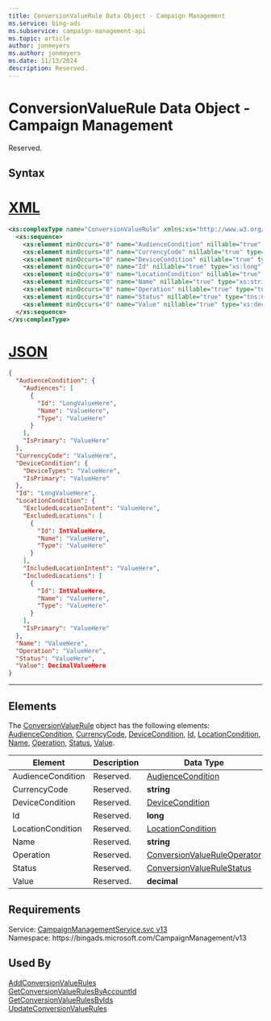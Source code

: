 ```yaml
---
title: ConversionValueRule Data Object - Campaign Management
ms.service: bing-ads
ms.subservice: campaign-management-api
ms.topic: article
author: jonmeyers
ms.author: jonmeyers
ms.date: 11/13/2024
description: Reserved.
---
```

# ConversionValueRule Data Object - Campaign Management
Reserved.

## Syntax

# [XML](#tab/xml)

```xml
<xs:complexType name="ConversionValueRule" xmlns:xs="http://www.w3.org/2001/XMLSchema">
  <xs:sequence>
    <xs:element minOccurs="0" name="AudienceCondition" nillable="true" type="tns:AudienceCondition" />
    <xs:element minOccurs="0" name="CurrencyCode" nillable="true" type="xs:string" />
    <xs:element minOccurs="0" name="DeviceCondition" nillable="true" type="tns:DeviceCondition" />
    <xs:element minOccurs="0" name="Id" nillable="true" type="xs:long" />
    <xs:element minOccurs="0" name="LocationCondition" nillable="true" type="tns:LocationCondition" />
    <xs:element minOccurs="0" name="Name" nillable="true" type="xs:string" />
    <xs:element minOccurs="0" name="Operation" nillable="true" type="tns:ConversionValueRuleOperator" />
    <xs:element minOccurs="0" name="Status" nillable="true" type="tns:ConversionValueRuleStatus" />
    <xs:element minOccurs="0" name="Value" nillable="true" type="xs:decimal" />
  </xs:sequence>
</xs:complexType>
```

# [JSON](#tab/json)

```json
{
  "AudienceCondition": {
    "Audiences": [
      {
        "Id": "LongValueHere",
        "Name": "ValueHere",
        "Type": "ValueHere"
      }
    ],
    "IsPrimary": "ValueHere"
  },
  "CurrencyCode": "ValueHere",
  "DeviceCondition": {
    "DeviceTypes": "ValueHere",
    "IsPrimary": "ValueHere"
  },
  "Id": "LongValueHere",
  "LocationCondition": {
    "ExcludedLocationIntent": "ValueHere",
    "ExcludedLocations": [
      {
        "Id": IntValueHere,
        "Name": "ValueHere",
        "Type": "ValueHere"
      }
    ],
    "IncludedLocationIntent": "ValueHere",
    "IncludedLocations": [
      {
        "Id": IntValueHere,
        "Name": "ValueHere",
        "Type": "ValueHere"
      }
    ],
    "IsPrimary": "ValueHere"
  },
  "Name": "ValueHere",
  "Operation": "ValueHere",
  "Status": "ValueHere",
  "Value": DecimalValueHere
}
```

-----

## <a name="elements"></a>Elements

The [ConversionValueRule](conversionvaluerule.md) object has the following elements: [AudienceCondition](#audiencecondition), [CurrencyCode](#currencycode), [DeviceCondition](#devicecondition), [Id](#id), [LocationCondition](#locationcondition), [Name](#name), [Operation](#operation), [Status](#status), [Value](#value).

|Element|Description|Data Type|
|-----------|---------------|-------------|
|<a name="audiencecondition"></a>AudienceCondition|Reserved.|[AudienceCondition](audiencecondition.md)|
|<a name="currencycode"></a>CurrencyCode|Reserved.|**string**|
|<a name="devicecondition"></a>DeviceCondition|Reserved.|[DeviceCondition](devicecondition.md)|
|<a name="id"></a>Id|Reserved.|**long**|
|<a name="locationcondition"></a>LocationCondition|Reserved.|[LocationCondition](locationcondition.md)|
|<a name="name"></a>Name|Reserved.|**string**|
|<a name="operation"></a>Operation|Reserved.|[ConversionValueRuleOperator](conversionvalueruleoperator.md)|
|<a name="status"></a>Status|Reserved.|[ConversionValueRuleStatus](conversionvaluerulestatus.md)|
|<a name="value"></a>Value|Reserved.|**decimal**|

## Requirements
Service: [CampaignManagementService.svc v13](https://campaign.api.bingads.microsoft.com/Api/Advertiser/CampaignManagement/v13/CampaignManagementService.svc)  
Namespace: https\://bingads.microsoft.com/CampaignManagement/v13  

## Used By
[AddConversionValueRules](addconversionvaluerules.md)  
[GetConversionValueRulesByAccountId](getconversionvaluerulesbyaccountid.md)  
[GetConversionValueRulesByIds](getconversionvaluerulesbyids.md)  
[UpdateConversionValueRules](updateconversionvaluerules.md)  
